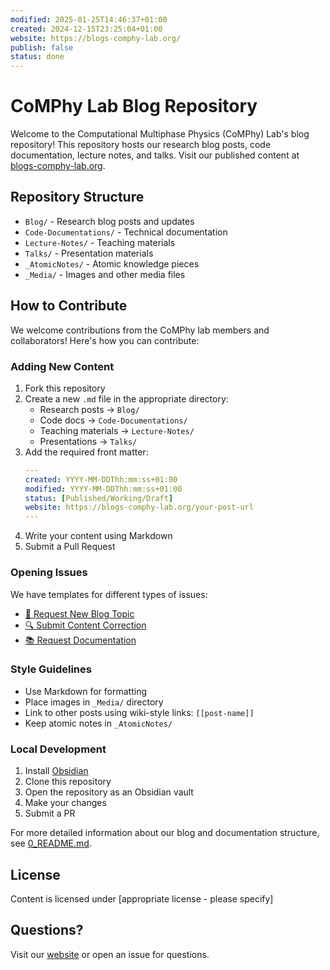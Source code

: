 ```yaml
---
modified: 2025-01-25T14:46:37+01:00
created: 2024-12-15T23:25:04+01:00
website: https://blogs-comphy-lab.org/
publish: false
status: done 
---
```


# CoMPhy Lab Blog Repository

Welcome to the Computational Multiphase Physics (CoMPhy) Lab's blog repository! This repository hosts our research blog posts, code documentation, lecture notes, and talks. Visit our published content at [blogs-comphy-lab.org](https://blogs-comphy-lab.org/).

## Repository Structure

- `Blog/` - Research blog posts and updates
- `Code-Documentations/` - Technical documentation
- `Lecture-Notes/` - Teaching materials
- `Talks/` - Presentation materials
- `_AtomicNotes/` - Atomic knowledge pieces
- `_Media/` - Images and other media files

## How to Contribute

We welcome contributions from the CoMPhy lab members and collaborators! Here's how you can contribute:

### Adding New Content

1. Fork this repository
2. Create a new `.md` file in the appropriate directory:
   - Research posts → `Blog/`
   - Code docs → `Code-Documentations/`
   - Teaching materials → `Lecture-Notes/`
   - Presentations → `Talks/`
3. Add the required front matter:
   ```yaml
   ---
   created: YYYY-MM-DDThh:mm:ss+01:00
   modified: YYYY-MM-DDThh:mm:ss+01:00
   status: [Published/Working/Draft]
   website: https://blogs-comphy-lab.org/your-post-url
   ---
   ```
4. Write your content using Markdown
5. Submit a Pull Request

### Opening Issues

We have templates for different types of issues:
- [📝 Request New Blog Topic](https://github.com/comphy-lab/CoMPhy-Lab-Blogs/issues/new?template=blog_topic_request.md&labels=blog-request)
- [🔍 Submit Content Correction](https://github.com/comphy-lab/CoMPhy-Lab-Blogs/issues/new?template=content_correction.md&labels=correction)
- [📚 Request Documentation](https://github.com/comphy-lab/CoMPhy-Lab-Blogs/issues/new?template=documentation_request.md&labels=documentation)

### Style Guidelines

- Use Markdown for formatting
- Place images in `_Media/` directory
- Link to other posts using wiki-style links: `[[post-name]]`
- Keep atomic notes in `_AtomicNotes/`

### Local Development

1. Install [Obsidian](https://obsidian.md/)
2. Clone this repository
3. Open the repository as an Obsidian vault
4. Make your changes
5. Submit a PR

For more detailed information about our blog and documentation structure, see [0_README.md](0_README.md).

## License

Content is licensed under [appropriate license - please specify]

## Questions?

Visit our [website](https://comphy-lab.org/) or open an issue for questions.
